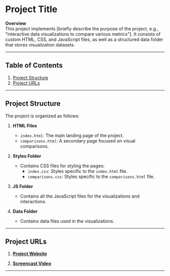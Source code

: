 # Project Title

**Overview**  
This project implements [briefly describe the purpose of the project, e.g., "interactive data visualizations to compare various metrics"]. It consists of custom HTML, CSS, and JavaScript files, as well as a structured data folder that stores visualization datasets.

---

## Table of Contents
1. [Project Structure](#project-structure)
2. [Project URLs](#project-urls)

---

## Project Structure

The project is organized as follows:

1. **HTML Files**  
   - `index.html`: The main landing page of the project.  
   - `comparisons.html`: A secondary page focused on visual comparisons.

2. **Styles Folder**  
   - Contains CSS files for styling the pages:
     - `index.css`: Styles specific to the `index.html` file.
     - `comparisons.css`: Styles specific to the `comparisons.html` file.

3. **JS Folder**  
   - Contains all the JavaScript files for the visualizations and interactions.

4. **Data Folder**  
   - Contains data files used in the visualizations.

---

## Project URLs

1. [**Project Website**](https://www.youtube.com/watch?v=VeeJf4gAHz0)


2. [**Screencast Video**](https://dataviscourse2024.github.io/group-project-urban-growth-visualization/index.html)  


---
